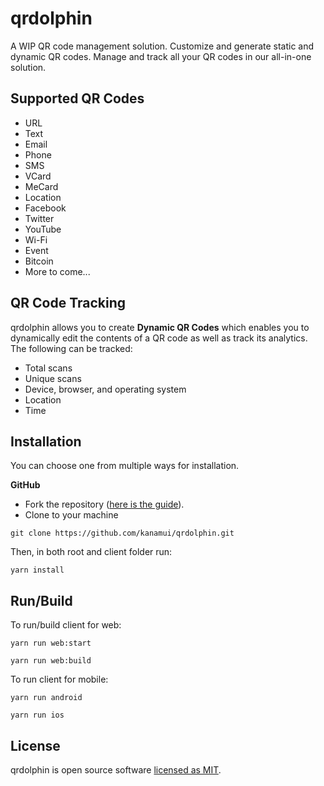# qrdolphin
A WIP QR code management solution. Customize and generate static and dynamic QR codes. Manage and track all your QR codes in our all-in-one solution.

## Supported QR Codes
* URL
* Text
* Email
* Phone
* SMS
* VCard
* MeCard
* Location
* Facebook
* Twitter
* YouTube
* Wi-Fi
* Event
* Bitcoin
* More to come...

## QR Code Tracking
qrdolphin allows you to create **Dynamic QR Codes** which enables you to dynamically edit the contents of a QR code as well as track its analytics. The following can be tracked:
* Total scans
* Unique scans
* Device, browser, and operating system
* Location
* Time

## Installation
You can choose one from multiple ways for installation.

**GitHub**
- Fork the repository ([here is the guide](https://help.github.com/articles/fork-a-repo/)).
- Clone to your machine
```
git clone https://github.com/kanamui/qrdolphin.git
```
Then, in both root and client folder run:
```
yarn install
```

## Run/Build
To run/build client for web:
```
yarn run web:start
```
```
yarn run web:build
```
To run client for mobile:
```
yarn run android
```
```
yarn run ios
```

## License

qrdolphin is open source software [licensed as MIT](https://github.com/kanamui/qrdolphin/blob/main/LICENSE).

